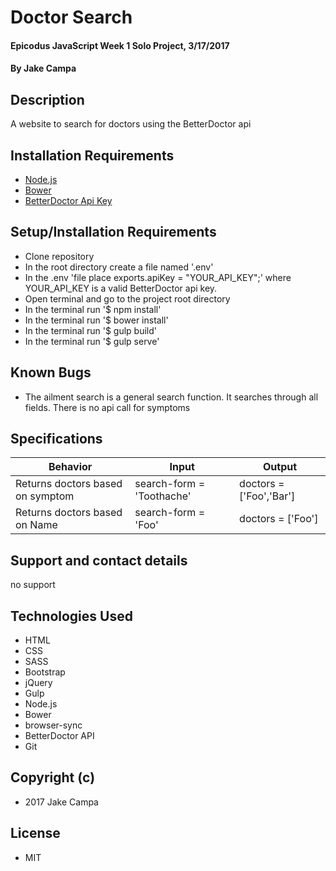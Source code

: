 # Doctor Search

#### Epicodus JavaScript Week 1 Solo Project, 3/17/2017

#### By Jake Campa

## Description

A website to search for doctors using the BetterDoctor api

## Installation Requirements
* [Node.js](http://nodejs.org)
* [Bower](https://bower.io/)
* [BetterDoctor Api Key](https://developer.betterdoctor.com/)

## Setup/Installation Requirements


* Clone repository
* In the root directory create a file named '.env'
* In the .env 'file place exports.apiKey = "YOUR_API_KEY";' where YOUR_API_KEY is a valid BetterDoctor api key.
* Open terminal and go to the project root directory
* In the terminal run '$ npm install'
* In the terminal run '$ bower install'
* In the terminal run '$ gulp build'
* In the terminal run '$ gulp serve'

## Known Bugs
* The ailment search is a general search function. It searches through all fields. There is no api call for symptoms

## Specifications

| Behavior | Input | Output |      
|----------| ----- | ------ |        
|Returns doctors based on symptom|search-form = 'Toothache'|doctors = ['Foo','Bar']|
|Returns doctors based on Name|search-form = 'Foo'|doctors = ['Foo']|



## Support and contact details
no support

## Technologies Used

* HTML
* CSS
* SASS
* Bootstrap
* jQuery
* Gulp
* Node.js
* Bower
* browser-sync
* BetterDoctor API
* Git

## Copyright (c)
* 2017 Jake Campa

## License
* MIT
